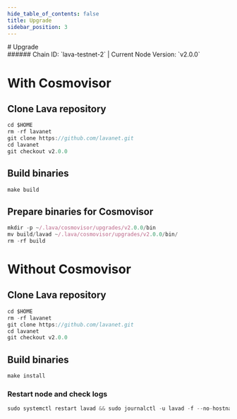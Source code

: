 ```yaml
---
hide_table_of_contents: false
title: Upgrade
sidebar_position: 3
---
```


<div class="h1-with-icon icon-lava">
# Upgrade
</div>
###### Chain ID: `lava-testnet-2` | Current Node Version: `v2.0.0`

# With Cosmovisor
## Clone Lava repository
```js
cd $HOME
rm -rf lavanet
git clone https://github.com/lavanet.git
cd lavanet
git checkout v2.0.0
 ```

## Build binaries
```js
make build
 ```

## Prepare binaries for Cosmovisor
```js
mkdir -p ~/.lava/cosmovisor/upgrades/v2.0.0/bin
mv build/lavad ~/.lava/cosmovisor/upgrades/v2.0.0/bin/
rm -rf build
```

# Without Cosmovisor
## Clone Lava repository
```js
cd $HOME
rm -rf lavanet
git clone https://github.com/lavanet.git
cd lavanet
git checkout v2.0.0
 ```

## Build binaries
```js
make install
 ```

### Restart node and check logs
```js
sudo systemctl restart lavad && sudo journalctl -u lavad -f --no-hostname -o cat
```